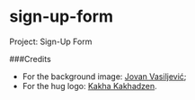 # sign-up-form
Project: Sign-Up Form







###Credits

- For the background image: [Jovan Vasiljević](https://unsplash.com/@jovanvasiljevic);
- For the hug logo: [Kakha Kakhadzen](https://dribbble.com/Kakhadzen).